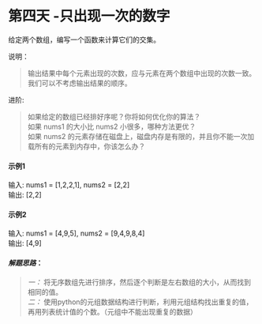 # 第四天  -只出现一次的数字

给定两个数组，编写一个函数来计算它们的交集。 <br>

说明：<br>
> 输出结果中每个元素出现的次数，应与元素在两个数组中出现的次数一致。<br>
> 我们可以不考虑输出结果的顺序。<br>

进阶:<br>
>如果给定的数组已经排好序呢？你将如何优化你的算法？<br>
>如果 nums1 的大小比 nums2 小很多，哪种方法更优？<br>
>如果 nums2 的元素存储在磁盘上，磁盘内存是有限的，并且你不能一次加载所有的元素到内存中，你该怎么办？

#### 示例1
输入: nums1 = [1,2,2,1], nums2 = [2,2] <br>
输出: [2,2] <br>

#### 示例2
输入: nums1 = [4,9,5], nums2 = [9,4,9,8,4] <br>
输出: [4,9] <br>

#### *解题思路*：
> *一：* 将无序数组先进行排序，然后逐个判断是左右数组的大小，从而找到相同的值。<br>
> *二：* 使用python的元组数据结构进行判断，利用元组结构找出重复的值，再用列表统计值的个数。（元组中不能出现重复的数据）